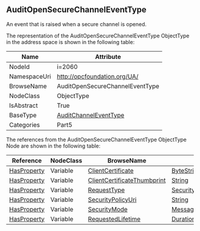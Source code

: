 <!-- objecttype -->
## AuditOpenSecureChannelEventType
An event that is raised when a secure channel is opened.  
<!-- end of text -->
The representation of the AuditOpenSecureChannelEventType ObjectType in the address space is shown in the following table:  

|Name|Attribute|
|---|---|
|NodeId|i=2060|
|NamespaceUri|http://opcfoundation.org/UA/|
|BrowseName|AuditOpenSecureChannelEventType|
|NodeClass|ObjectType|
|IsAbstract|True|
|BaseType|[AuditChannelEventType](../../../Part5/ObjectTypes/AuditChannelEventType/readme.md)|
|Categories|Part5|

The references from the AuditOpenSecureChannelEventType ObjectType Node are shown in the following table:  

|Reference|NodeClass|BrowseName|DataType|TypeDefinition|ModellingRule|
|---|---|---|---|---|---|
|[HasProperty](../../../Part3/ReferenceTypes/HasProperty/readme.md)|Variable|[ClientCertificate](#ClientCertificate)|[ByteString](../../../Part3/DataTypes/ByteString/readme.md)|[PropertyType](../../Part5/VariableTypes/PropertyType/readme.md)|[Mandatory](../../Objects/Mandatory/readme.md)|
|[HasProperty](../../../Part3/ReferenceTypes/HasProperty/readme.md)|Variable|[ClientCertificateThumbprint](#ClientCertificateThumbprint)|[String](../../../Part3/DataTypes/String/readme.md)|[PropertyType](../../Part5/VariableTypes/PropertyType/readme.md)|[Mandatory](../../Objects/Mandatory/readme.md)|
|[HasProperty](../../../Part3/ReferenceTypes/HasProperty/readme.md)|Variable|[RequestType](#RequestType)|[SecurityTokenRequestType](../../../Part4/DataTypes/SecurityTokenRequestType/readme.md)|[PropertyType](../../Part5/VariableTypes/PropertyType/readme.md)|[Mandatory](../../Objects/Mandatory/readme.md)|
|[HasProperty](../../../Part3/ReferenceTypes/HasProperty/readme.md)|Variable|[SecurityPolicyUri](#SecurityPolicyUri)|[String](../../../Part3/DataTypes/String/readme.md)|[PropertyType](../../Part5/VariableTypes/PropertyType/readme.md)|[Mandatory](../../Objects/Mandatory/readme.md)|
|[HasProperty](../../../Part3/ReferenceTypes/HasProperty/readme.md)|Variable|[SecurityMode](#SecurityMode)|[MessageSecurityMode](../../../Part4/DataTypes/MessageSecurityMode/readme.md)|[PropertyType](../../Part5/VariableTypes/PropertyType/readme.md)|[Mandatory](../../Objects/Mandatory/readme.md)|
|[HasProperty](../../../Part3/ReferenceTypes/HasProperty/readme.md)|Variable|[RequestedLifetime](#RequestedLifetime)|[Duration](../../../Part3/DataTypes/Duration/readme.md)|[PropertyType](../../Part5/VariableTypes/PropertyType/readme.md)|[Mandatory](../../Objects/Mandatory/readme.md)|


